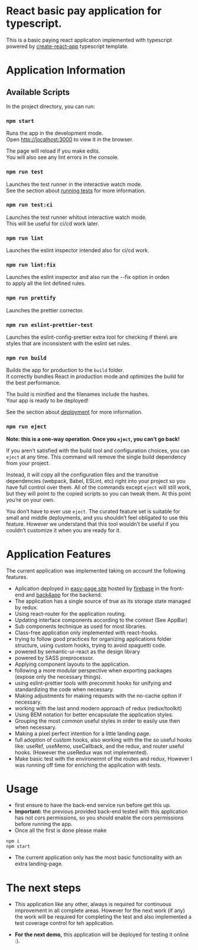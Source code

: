 # React basic pay application for typescript.

This is a basic paying react application implemented with typescript powered by [create-react-app](https://create-react-app.dev/) typescript template.



# Application Information

## Available Scripts

In the project directory, you can run:

### `npm start`

Runs the app in the development mode.\
Open [http://localhost:3000](http://localhost:3000) to view it in the browser.

The page will reload if you make edits.\
You will also see any lint errors in the console.

### `npm run test`

Launches the test runner in the interactive watch mode.\
See the section about [running tests](https://facebook.github.io/create-react-app/docs/running-tests) for more information.

### `npm run test:ci`

Launches the test runner whitout interactive watch mode.\
This will be useful for ci/cd work later.

### `npm run lint`

Launches the eslint inspector intended also for ci/cd work.

### `npm run lint:fix`

Launches the eslint inspector and also run the --fix option in orden\
to apply all the lint defined rules.

### `npm run prettify`

Launches the prettier corrector.

### `npm run eslint-prettier-test`

Launches the eslint-config-prettier extra tool for checking if there\ are styles that are inconsistent with the eslint set rules.

### `npm run build`

Builds the app for production to the `build` folder.\
It correctly bundles React in production mode and optimizes the build for the best performance.

The build is minified and the filenames include the hashes.\
Your app is ready to be deployed!

See the section about [deployment](https://facebook.github.io/create-react-app/docs/deployment) for more information.

### `npm run eject`

**Note: this is a one-way operation. Once you `eject`, you can’t go back!**

If you aren’t satisfied with the build tool and configuration choices, you can `eject` at any time. This command will remove the single build dependency from your project.

Instead, it will copy all the configuration files and the transitive dependencies (webpack, Babel, ESLint, etc) right into your project so you have full control over them. All of the commands except `eject` will still work, but they will point to the copied scripts so you can tweak them. At this point you’re on your own.

You don’t have to ever use `eject`. The curated feature set is suitable for small and middle deployments, and you shouldn’t feel obligated to use this feature. However we understand that this tool wouldn’t be useful if you couldn’t customize it when you are ready for it.

# Application Features

The current application was implemented taking on account the following features.

- Aplication deployed in [easy-page site](https://easy-pay-aaeb8.web.app/) hosted by [firebase](https://firebase.google.com/) in the front-end and [back4app](https://www.back4app.com/) for the backend.
- The application has a single source of true as its storage state managed by redux.
- Using react-router for the application routing.
- Updating interface components according to the context (See AppBar)
- Sub components technique as used for most libraries.
- Class-free application only implemented with react-hooks.
- trying to follow good practices for organizing applications folder structure, using custom hooks, trying to avoid spaguetti code.
- powered by semantic-ui-react as the design library
- powered by SASS preprocessor.
- Applying component layouts to the application.
- following a more modular perspective when exporting packages (expose only the necessary things).
- using eslint-prettier tools with precommit hooks for unifying and standardizing the code when necessary.
- Making adjustments for making requests with the no-cache option if necessary.
- working with the last annd modern approach of redux (redux/toolkit)
- Using BEM notation for better encapsulate the application styles.
- Grouping the most common useful styles in order to easily use then when necessary.
- Making a pixel perfect intention for a little landing page.
- full adoption of custom hooks, also working with the the so useful hooks like: useRef, useMemo, useCallback, and the redux, and router useful hooks. (However the useRedux was not implemented).
- Make basic test with the environemnt of the routes and redux, However I was running off time for enriching the application with tests.

# Usage

- first ensure to have the back-end service run before get this up.
- **Important:** the previous provided back-end tested with this application has not cors permissions, so you should enable the cors permissions before running the app.
- Once all the first is done please make
```
npm i
npm start
```

- The current application only has the most basic functionality with an extra landing-page.

# The next steps
- This application like any other, always is required for continuous improvement in all complete areas. However for the next work (if any) the work will be required for completing the test and also implemented a test coverage control for teh application.

- **For the next demo,** this application will be deployed for testing it online :).